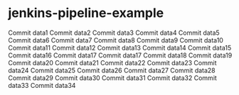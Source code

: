 # jenkins-pipeline-example

Commit data1
Commit data2
Commit data3
Commit data4
Commit data5
Commit data6
Commit data7
Commit data8
Commit data9
Commit data10
Commit data11
Commit data12
Commit data13
Commit data14
Commit data15
Commit data16
Commit data17
Commit data17
Commit data18
Commit data19
Commit data20
Commit data21
Commit data22
Commit data23
Commit data24
Commit data25
Commit data26
Commit data27
Commit data28
Commit data29
Commit data30
Commit data31
Commit data32
Commit data33
Commit data34
